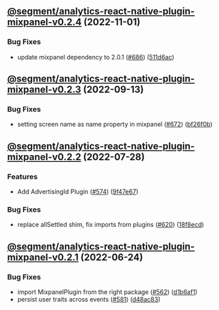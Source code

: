 ## [@segment/analytics-react-native-plugin-mixpanel-v0.2.4](https://github.com/segmentio/analytics-react-native/compare/@segment/analytics-react-native-plugin-mixpanel-v0.2.3...@segment/analytics-react-native-plugin-mixpanel-v0.2.4) (2022-11-01)


### Bug Fixes

* update mixpanel dependency to 2.0.1 ([#686](https://github.com/segmentio/analytics-react-native/issues/686)) ([511d6ac](https://github.com/segmentio/analytics-react-native/commit/511d6ac33d1fbe203776335c6cbc173ecfbb84b6))

## [@segment/analytics-react-native-plugin-mixpanel-v0.2.3](https://github.com/segmentio/analytics-react-native/compare/@segment/analytics-react-native-plugin-mixpanel-v0.2.2...@segment/analytics-react-native-plugin-mixpanel-v0.2.3) (2022-09-13)


### Bug Fixes

* setting screen name as name property in mixpanel ([#672](https://github.com/segmentio/analytics-react-native/issues/672)) ([bf26f0b](https://github.com/segmentio/analytics-react-native/commit/bf26f0b3bb98f10fb96e0ff3a4f8d321e38ad39a))

## [@segment/analytics-react-native-plugin-mixpanel-v0.2.2](https://github.com/segmentio/analytics-react-native/compare/@segment/analytics-react-native-plugin-mixpanel-v0.2.1...@segment/analytics-react-native-plugin-mixpanel-v0.2.2) (2022-07-28)


### Features

* Add AdvertisingId Plugin ([#574](https://github.com/segmentio/analytics-react-native/issues/574)) ([9f47e67](https://github.com/segmentio/analytics-react-native/commit/9f47e67906c658519e13c022a19c3f4640622ad6))


### Bug Fixes

* replace allSettled shim, fix imports from plugins ([#620](https://github.com/segmentio/analytics-react-native/issues/620)) ([18f8ecd](https://github.com/segmentio/analytics-react-native/commit/18f8ecdb291d8c5ecb02e087aa0043df4fc72e97))

## [@segment/analytics-react-native-plugin-mixpanel-v0.2.1](https://github.com/segmentio/analytics-react-native/compare/@segment/analytics-react-native-plugin-mixpanel-v0.2.0...@segment/analytics-react-native-plugin-mixpanel-v0.2.1) (2022-06-24)


### Bug Fixes

* import MixpanelPlugin from the right package ([#562](https://github.com/segmentio/analytics-react-native/issues/562)) ([d1b6af1](https://github.com/segmentio/analytics-react-native/commit/d1b6af1f0133549069cb0fb92e32f96a7ca43bf7))
* persist user traits across events ([#581](https://github.com/segmentio/analytics-react-native/issues/581)) ([d48ac83](https://github.com/segmentio/analytics-react-native/commit/d48ac834000a4a81524b30ec1e386f337d55adf2))
